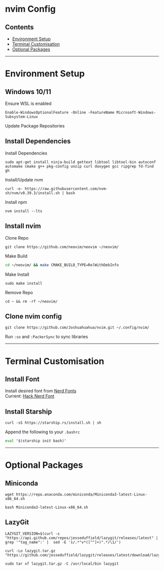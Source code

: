 # nvim Config

## Contents
- [Environment Setup](#Environment-Setup)
- [Terminal Customisation](#Terminal-Customisation)
- [Optional Packages](#Optional-Packages)

---
# Environment Setup
## Windows 10/11

Ensure WSL is enabled
```console
Enable-WindowsOptionalFeature -Online -FeatureName Microsoft-Windows-Subsystem-Linux
```
Update Package Repositories

## Install Dependencies

Install Dependencies
```console
sudo apt-get install ninja-build gettext libtool libtool-bin autoconf automake cmake g++ pkg-config unzip curl doxygen gcc ripgrep fd-find gh
```
Install/Update nvm
```console
curl -o- https://raw.githubusercontent.com/nvm-sh/nvm/v0.39.3/install.sh | bash
```
Install npm
```console
nvm install --lts
```

## Install nvim

Clone Repo
```console
git clone https://github.com/neovim/neovim ~/neovim/
```
Make Build
```sh
cd ~/neovim/ && make CMAKE_BUILD_TYPE=RelWithDebInfo
```
Make Install
```console
sudo make install
```
Remove Repo
```console
cd ~ && rm -rf ~/neovim/
```
## Clone nvim config
```console
git clone https://github.com/Joshuahuahua/nvim.git ~/.config/nvim/
```  
Run `:so` and `:PackerSync` to sync libraries

---
# Terminal Customisation
## Install Font

Install desired font from [Nerd Fonts](https://www.nerdfonts.com/font-downloads)  
Current: [Hack Nerd Font](https://github.com/ryanoasis/nerd-fonts/releases/latest/download/Hack.zip)

## Install Starship
```console
curl -sS https://starship.rs/install.sh | sh
```
Append the following to your `.bashrc`  
```sh
eval "$(starship init bash)"
```

---
# Optional Packages
## Miniconda
```
wget https://repo.anaconda.com/miniconda/Miniconda3-latest-Linux-x86_64.sh
```
```
bash Miniconda3-latest-Linux-x86_64.sh
```
## LazyGit
```console
LAZYGIT_VERSION=$(curl -s "https://api.github.com/repos/jesseduffield/lazygit/releases/latest" | grep '"tag_name":' |  sed -E 's/.*"v*([^"]+)".*/\1/')
```
```console
curl -Lo lazygit.tar.gz "https://github.com/jesseduffield/lazygit/releases/latest/download/lazygit_${LAZYGIT_VERSION}_Linux_x86_64.tar.gz"
```
```console
sudo tar xf lazygit.tar.gz -C /usr/local/bin lazygit
```

